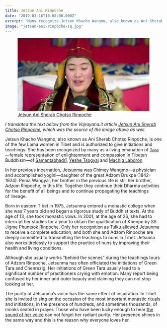 ```yaml
---
title: Jetsun Ani Rinpoche
date: "2019-03-16T10:08:00.000Z"
excerpt: "Many recognize Jetsun Khacho Wangmo, also known as Ani Sherab Chotso Rinpoche, as a living emanation of Tara."
image: "jetsun-ani-rinpoche-sq.jpg"
---
```


<figure class="mw313">
<a href="http://www.vajrayana.it/jetsun_ani_rinpoche.htm"><img
  src="jetsun-ani-rinpoche.jpg"
  alt="Jetsun Ani Rinpoche"
/></a>
<figcaption>
<a href="http://www.vajrayana.it/jetsun_ani_rinpoche.htm">Jetsun Ani Sherab Chotso&nbsp;Rinpoche</a>
</figcaption>
</figure>

*I translated the text below from the Vajrayana.it article [Jetsun Ani Sherab Chotso Rinpoche](http://www.vajrayana.it/jetsun_ani_rinpoche.htm), which was the source of the image above as&nbsp;well.*

Jetsun Khacho Wangmo, also known as Ani Sherab Chotso Rinpoche, is one of the few Lama women in Tibet and is authorized to give initiations and teachings. She has been recognized by many as a living emanation of [Tara](/om-tare-tam-svaha/)—female representation of enlightenment and compassion in Tibetan Buddhism—of [Samantabhadrī](https://en.wikipedia.org/wiki/Samantabhadrī_(tutelary)), [Yeshe&nbsp;Tsogyal](https://en.wikipedia.org/wiki/Yeshe_Tsogyal) and [Machig&nbsp;Labdrön](https://en.wikipedia.org/wiki/Machig_Labdrön).

In her previous incarnation, Jetsunma was Chimey Wangmo—a physician and accomplished yogini—daughter of the great Adzom Drukpa (1842-1924). Pema Wangyal, her brother in the previous life is still her brother, Adzom Rinpoche, in this life. Together they continue their Dharma activities for the benefit of all beings and to continue propagating the teachings of&nbsp;lineage.

Born in eastern Tibet in 1975, Jetsunma entered a monastic college when she was 7 years old and began a rigorous study of Buddhist texts. At the age of 13, she took monastic vows. In 2001, at the age of 26, she had to interrupt her studies for a year to obtain the qualification of Khenpo by SS Jigme Phuntsok Rinpoche. Only her recognition as Tulku allowed Jetsunma to receive a complete education, and both she and Adzom Rinpoche are deeply committed to transmitting the teachings to nuns in Tibet. Jetsuma also works tirelessly to support the practice of nuns by improving their health and living&nbsp;conditions.

Although she usually works “behind the scenes” during the teachings tours of Adzom Rinpoche, Jetsunma has often officiated the initiations of Green Tara and Chenrezig. Her initiations of Green Tara usually lead to a significant number of practitioners crying with emotion. Many report being confused by her inner and outer beauty and claiming they can not stop looking at&nbsp;her.

The purity of Jetsunma’s voice has the same effect of inspiration. In Tibet she is invited to sing on the occasion of the most important monastic rituals and initiations, in the presence of hundreds, and sometimes thousands, of monks seated in prayer. Those who have been lucky enough to hear [the sound of her&nbsp;voice](/om-tare-tam-svaha/) can not forget her radiant purity. Her presence shines in the same way and this is the reason why everyone loves&nbsp;her.
